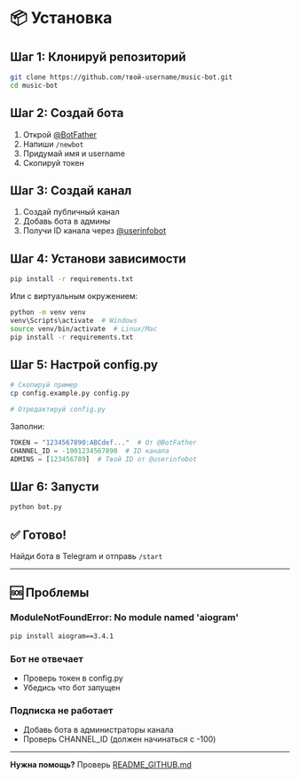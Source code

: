 # 📦 Установка

## Шаг 1: Клонируй репозиторий

```bash
git clone https://github.com/твой-username/music-bot.git
cd music-bot
```

## Шаг 2: Создай бота

1. Открой [@BotFather](https://t.me/BotFather)
2. Напиши `/newbot`
3. Придумай имя и username
4. Скопируй токен

## Шаг 3: Создай канал

1. Создай публичный канал
2. Добавь бота в админы
3. Получи ID канала через [@userinfobot](https://t.me/userinfobot)

## Шаг 4: Установи зависимости

```bash
pip install -r requirements.txt
```

Или с виртуальным окружением:

```bash
python -m venv venv
venv\Scripts\activate  # Windows
source venv/bin/activate  # Linux/Mac
pip install -r requirements.txt
```

## Шаг 5: Настрой config.py

```bash
# Скопируй пример
cp config.example.py config.py

# Отредактируй config.py
```

Заполни:
```python
TOKEN = "1234567890:ABCdef..."  # От @BotFather
CHANNEL_ID = -1001234567890  # ID канала
ADMINS = [123456789]  # Твой ID от @userinfobot
```

## Шаг 6: Запусти

```bash
python bot.py
```

## ✅ Готово!

Найди бота в Telegram и отправь `/start`

---

## 🆘 Проблемы

### ModuleNotFoundError: No module named 'aiogram'
```bash
pip install aiogram==3.4.1
```

### Бот не отвечает
- Проверь токен в config.py
- Убедись что бот запущен

### Подписка не работает
- Добавь бота в администраторы канала
- Проверь CHANNEL_ID (должен начинаться с -100)

---

**Нужна помощь?** Проверь [README_GITHUB.md](README_GITHUB.md)

